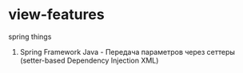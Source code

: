 # view-features
spring things
1. Spring Framework Java - Передача параметров через сеттеры (setter-based Dependency Injection XML)
